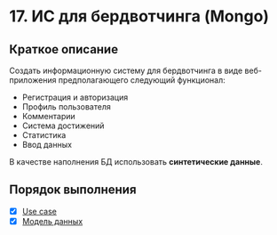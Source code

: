 
# 17. ИС для бердвотчинга (Mongo)

## Краткое описание

Создать информационную систему для бердвотчинга в виде веб-приложения предполагающего следующий функционал:

* Регистрация и авторизация
* Профиль пользователя
* Комментарии
* Cистема достижений
* Статистика
* Ввод данных

В качестве наполнения БД использовать **синтетические данные**.

## Порядок выполнения

* [x] [Use case](https://github.com/moevm/nosql2h20-bird-mongo/wiki/Use-case)
* [x] [Модель данных](https://github.com/moevm/nosql2h20-bird-mongo/wiki/%D0%9C%D0%BE%D0%B4%D0%B5%D0%BB%D1%8C-%D0%B4%D0%B0%D0%BD%D0%BD%D1%8B%D1%85)
